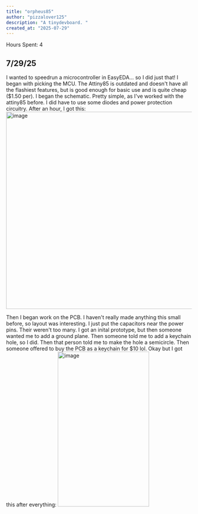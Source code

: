 ```yaml
---
title: "orpheus85"
author: "pizzalover125"
description: "A tinydevboard. "
created_at: "2025-07-29"
---
```

Hours Spent: 4 

## 7/29/25
I wanted to speedrun a microcontroller in EasyEDA... so I did just that! I began with picking the MCU. The Attiny85 is outdated and doesn't have all the flashiest features, but is good enough for basic use and is quite cheap ($1.50 per). I began the schematic. Pretty simple, as I've worked with the attiny85 before. I did have to use some diodes and power protection circuitry. After an hour, I got this:
<img width="769" height="536" alt="image" src="https://github.com/user-attachments/assets/1a70e4b9-f6a9-45bb-a298-6f2904989500" />

Then I began work on the PCB. I haven't really made anything this small before, so layout was interesting. I just put the capacitors near the power pins. Their weren't too many. I got an inital prototype, but then someone wanted me to add a ground plane. Then someone told me to add a keychain hole, so I did. Then that person told me to make the hole a semicircle. Then someone offered to buy the PCB as a keychain for $10 lol. Okay but I got this after everything:
<img width="248" height="421" alt="image" src="https://github.com/user-attachments/assets/811deac1-88f8-454a-86db-f251c43c1456" />
